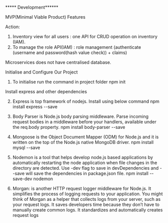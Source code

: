***** Development******


MVP(Minimal Viable Product) Features

Action:

1. Inventory view for all users : one API for CRUD operation on inventory (IAM).
2. To manage the role API(IAM) : role management (authenticate (username and password(hash value check)) + claims)

Microservices does not have centralised database.

Initialise and Configure Our Project

1.  To initialise run the command in project folder 
        npm init

Install express and other dependencies

2.  Express is top framework of nodejs. Install using below command
        npm install express --save

3.  Body Parser is Node.js body parsing middleware. Parse incoming request bodies in a middleware before your handlers, available under the req.body property.
        npm install body-parser --save

4.  Mongoose is the Object Document Mapper (ODM) for Node.js and it is written on the top of the Node.js native MongoDB driver.
        npm install mysql --save

5.  Nodemon is a tool that helps develop node.js based applications by automatically restarting the node application when file changes in the directory are detected. Use -dev flag to save in devDependencies and --save will save the dependencies in package.json file.
        npm install --save-dev nodemon

6.  Morgan: is another HTTP request logger middleware for Node.js. It simplifies the process of logging requests to your application. You might think of Morgan as a helper that collects logs from your server, such as your request logs. It saves developers time because they don’t have to manually create common logs. It standardizes and automatically creates request logs

